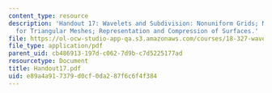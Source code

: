 ```yaml
---
content_type: resource
description: 'Handout 17: Wavelets and Subdivision: Nonuniform Grids; Multiresolution
  for Triangular Meshes; Representation and Compression of Surfaces.'
file: https://ol-ocw-studio-app-qa.s3.amazonaws.com/courses/18-327-wavelets-filter-banks-and-applications-spring-2003/e89a4a917379d0cf0da287f6c6f4f384_Handout17.pdf
file_type: application/pdf
parent_uid: cb486913-197d-c062-7d9b-c7d5225177ad
resourcetype: Document
title: Handout17.pdf
uid: e89a4a91-7379-d0cf-0da2-87f6c6f4f384
---
```

